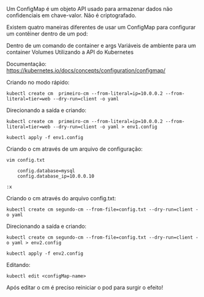 Um ConfigMap é um objeto API usado para armazenar dados não confidenciais em chave-valor. Não é criptografado.

Existem quatro maneiras diferentes de usar um ConfigMap para configurar um contêiner dentro de um pod:

Dentro de um comando de container e args
Variáveis ​​de ambiente para um container
Volumes
Utilizando a API do Kubernetes

Documentação: https://kubernetes.io/docs/concepts/configuration/configmap/

Criando no modo rápido:

    kubectl create cm  primeiro-cm --from-literal=ip=10.0.0.2 --from-literal=tier=web --dry-run=client -o yaml

Direcionando a saída e criando:

    kubectl create cm  primeiro-cm --from-literal=ip=10.0.0.2 --from-literal=tier=web --dry-run=client -o yaml > env1.config

    kubectl apply -f env1.config

Criando o cm através de um arquivo de configuração:

    vim config.txt

        config.database=mysql
        config.database_ip=10.0.0.10

    :x

Criando o cm através do arquivo config.txt:

    kubectl create cm segundo-cm --from-file=config.txt --dry-run=client -o yaml

Direcionando a saída e criando:

    kubectl create cm segundo-cm --from-file=config.txt --dry-run=client -o yaml > env2.config

    kubectl apply -f env2.config

Editando:

    kubectl edit <configMap-name>

Após editar o cm é preciso reiniciar o pod para surgir o efeito!